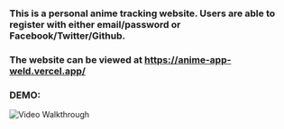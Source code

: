 ### This is a personal anime tracking website.  Users are able to register with either email/password or Facebook/Twitter/Github.

### The website can be viewed at https://anime-app-weld.vercel.app/ 

### DEMO:

<img src='http://g.recordit.co/KVPbbYaJru.gif' title='Video Walkthrough' width='' alt='Video Walkthrough' /> 

